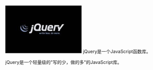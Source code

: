 ![](/assets/9dd3fe8d33e87e817506117a3363feef55410c1a.JPG)
jQuery是一个JavaScript函数库。

jQuery是一个轻量级的"写的少，做的多"的JavaScript库。
